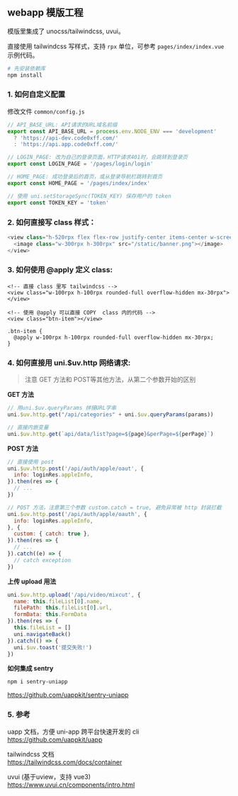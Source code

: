 ## webapp 模版工程

模版里集成了 unocss/tailwindcss, uvui。

直接使用 tailwindcss 写样式，支持 `rpx` 单位，可参考 `pages/index/index.vue` 示例代码。

```bash
# 先安装依赖库
npm install
```

### 1. 如何自定义配置

修改文件 `common/config.js`

```js
// API_BASE_URL: API请求的URL域名前缀
export const API_BASE_URL = process.env.NODE_ENV === 'development'
  ? 'https://api-dev.code0xff.com/'
  : 'https://api.app.code0xff.com/'

// LOGIN_PAGE: 改为自己的登录页面，HTTP请求401时，会跳转到登录页
export const LOGIN_PAGE = '/pages/login/login'

// HOME_PAGE: 成功登录后的首页，或从登录导航栏跳转到首页
export const HOME_PAGE = '/pages/index/index'

// 使用 uni.setStorageSync(TOKEN_KEY) 保存用户的 token
export const TOKEN_KEY = 'token'

```

### 2. 如何直接写 class 样式：

```js
<view class="h-520rpx flex flex-row justify-center items-center w-screen">
  <image class="w-300rpx h-300rpx" src="/static/banner.png"></image>
</view>
```


### 3. 如何使用 @apply 定义 class:

```vue
<!-- 直接 class 里写 tailwindcss -->
<view class="w-100rpx h-100rpx rounded-full overflow-hidden mx-30rpx"></view>
```

```vue
<!-- 使用 @apply 可以直接 COPY  class 内的代码 -->
<view class="btn-item"></view>

.btn-item {
  @apply w-100rpx h-100rpx rounded-full overflow-hidden mx-30rpx;
}
```

### 4. 如何直接用 uni.$uv.http 网络请求:

> 注意 GET 方法和 POST等其他方法，从第二个参数开始的区别

**GET 方法**

```js
// 用uni.$uv.queryParams 拼接URL字串
uni.$uv.http.get("/api/categories" + uni.$uv.queryParams(params))

// 直接内嵌变量
uni.$uv.http.get(`api/data/list?page=${page}&perPage=${perPage}`)
```

**POST 方法**

```js
// 直接使用 post
uni.$uv.http.post('/api/auth/apple/oaut', {
  info: loginRes.appleInfo,
}).then(res => {
  // ...
})

// POST 方法，注意第三个参数 custom.catch = true, 避免异常被 http 封装拦截
uni.$uv.http.post('/api/auth/apple/oauth', {
  info: loginRes.appleInfo,
}, {
  custom: { catch: true },
}).then(res => {
  // ...
}).catch((e) => {
  // catch exception
})
```

**上传 upload 用法**

```js
uni.$uv.http.upload('/api/video/mixcut', {
  name: this.fileList[0].name,
  filePath: this.fileList[0].url,
  formData: this.FormData
}).then(res => {
  this.fileList = []
  uni.navigateBack()
}).catch(() => {
  uni.$uv.toast('提交失败!')
})
```

**如何集成 sentry**

`npm i sentry-uniapp`

<https://github.com/uappkit/sentry-uniapp>

### 5. 参考

uapp 文档，方便 uni-app 跨平台快速开发的 cli  
<https://github.com/uappkit/uapp>

tailwindcss 文档  
<https://tailwindcss.com/docs/container>

uvui (基于uview，支持 vue3)  
https://www.uvui.cn/components/intro.html
